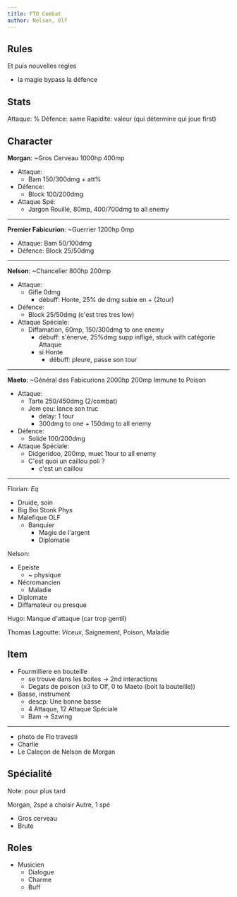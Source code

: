 ```yaml
---
title: FTO Combat
author: Nelson, Olf
---
```


## Rules

Et puis nouvelles regles

- la magie bypass la défence

## Stats

Attaque: %
Défence: same
Rapidité: valeur (qui détermine qui joue first)

## Character

**Morgan**:
~Gros Cerveau
1000hp
400mp

- Attaque:
  - Bam 150/300dmg + att%
- Défence:
  - Block 100/200dmg
- Attaque Spé:
  - Jargon Rouillé, 80mp, 400/700dmg to all enemy

-----------------------

**Premier Fabicurion**:
~Guerrier
1200hp
0mp

- Attaque: Bam 50/100dmg
- Défence: Block 25/50dmg

-----------------------

**Nelson**:
~Chancelier
800hp
200mp

- Attaque:
  - Gifle 0dmg
    - débuff: Honte, 25% de dmg subie en + (2tour)
- Défence:
  - Block 25/50dmg (c'est tres tres low)
- Attaque Spéciale:
  - Diffamation, 60mp, 150/300dmg to one enemy
    - débuff: s'énerve, 25%dmg supp infligé, stuck with catégorie Attaque
    - si Honte
      - débuff: pleure, passe son tour

-----------------------

**Maeto**:
~Général des Fabicurions
2000hp
200mp
Immune to Poison

- Attaque:
  - Tarte 250/450dmg (2/combat)
  - Jem çeu: lance son truc
    - delay: 1 tour
    - 300dmg to one + 150dmg to all enemy
- Défence:
  - Solide 100/200dmg
- Attaque Spéciale:
  - Didgeridoo, 200mp, muet 1tour to all enemy
  - C'est quoi un caillou poli ?
    - c'est un caillou

-----------------------

Florian:
*Eq*

- Druide, soin
- Big Boi Stonk Phys
- Malefique OLF
  - Banquier
    - Magie de l'argent
    - Diplomatie

Nelson:

- Epeiste
  - ~ physique
- Nécromancien
  - Maladie
- Diplomate
- Diffamateur ou presque

Hugo:
Manque d'attaque (car trop gentil)

Thomas Lagoutte:
*Viceux*, Saignement, Poison, Maladie

## Item

- Fourmilliere en bouteille
  - se trouve dans les boites -> 2nd interactions
  - Degats de poison (x3 to Olf, 0 to Maeto (boit la bouteille))
- Basse, instrument
  - descp: Une bonne basse
  - 4 Attaque, 12 Attaque Spéciale
  - Bam -> Szwing

-----------------------

- photo de Flo travesti
- Charlie
- Le Caleçon de Nelson de Morgan

## Spécialité

Note: pour plus tard

Morgan, 2spé a choisir
Autre, 1 spé

- Gros cerveau
- Brute

## Roles

- Musicien
  - Dialogue
  - Charme
  - Buff


